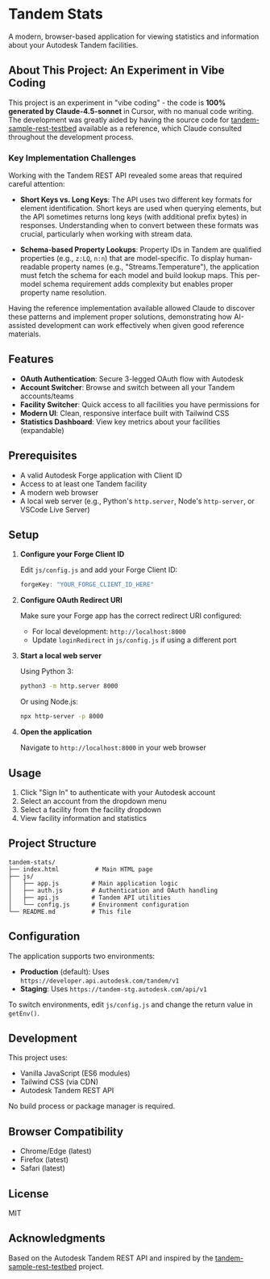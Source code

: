 # Tandem Stats

A modern, browser-based application for viewing statistics and information about your Autodesk Tandem facilities.

## About This Project: An Experiment in Vibe Coding

This project is an experiment in "vibe coding" - the code is **100% generated by Claude-4.5-sonnet** in Cursor, with no manual code writing. The development was greatly aided by having the source code for [tandem-sample-rest-testbed](https://github.com/autodesk-tandem/tandem-sample-rest-testbed) available as a reference, which Claude consulted throughout the development process.

### Key Implementation Challenges

Working with the Tandem REST API revealed some areas that required careful attention:

- **Short Keys vs. Long Keys**: The API uses two different key formats for element identification. Short keys are used when querying elements, but the API sometimes returns long keys (with additional prefix bytes) in responses. Understanding when to convert between these formats was crucial, particularly when working with stream data.

- **Schema-based Property Lookups**: Property IDs in Tandem are qualified properties (e.g., `z:LQ`, `n:n`) that are model-specific. To display human-readable property names (e.g., "Streams.Temperature"), the application must fetch the schema for each model and build lookup maps. This per-model schema requirement adds complexity but enables proper property name resolution.

Having the reference implementation available allowed Claude to discover these patterns and implement proper solutions, demonstrating how AI-assisted development can work effectively when given good reference materials.

## Features

- **OAuth Authentication**: Secure 3-legged OAuth flow with Autodesk
- **Account Switcher**: Browse and switch between all your Tandem accounts/teams
- **Facility Switcher**: Quick access to all facilities you have permissions for
- **Modern UI**: Clean, responsive interface built with Tailwind CSS
- **Statistics Dashboard**: View key metrics about your facilities (expandable)

## Prerequisites

- A valid Autodesk Forge application with Client ID
- Access to at least one Tandem facility
- A modern web browser
- A local web server (e.g., Python's `http.server`, Node's `http-server`, or VSCode Live Server)

## Setup

1. **Configure your Forge Client ID**
   
   Edit `js/config.js` and add your Forge Client ID:
   ```javascript
   forgeKey: "YOUR_FORGE_CLIENT_ID_HERE"
   ```

2. **Configure OAuth Redirect URI**
   
   Make sure your Forge app has the correct redirect URI configured:
   - For local development: `http://localhost:8000`
   - Update `loginRedirect` in `js/config.js` if using a different port

3. **Start a local web server**

   Using Python 3:
   ```bash
   python3 -m http.server 8000
   ```

   Or using Node.js:
   ```bash
   npx http-server -p 8000
   ```

4. **Open the application**
   
   Navigate to `http://localhost:8000` in your web browser

## Usage

1. Click "Sign In" to authenticate with your Autodesk account
2. Select an account from the dropdown menu
3. Select a facility from the facility dropdown
4. View facility information and statistics

## Project Structure

```
tandem-stats/
├── index.html          # Main HTML page
├── js/
│   ├── app.js         # Main application logic
│   ├── auth.js        # Authentication and OAuth handling
│   ├── api.js         # Tandem API utilities
│   └── config.js      # Environment configuration
└── README.md          # This file
```

## Configuration

The application supports two environments:

- **Production** (default): Uses `https://developer.api.autodesk.com/tandem/v1`
- **Staging**: Uses `https://tandem-stg.autodesk.com/api/v1`

To switch environments, edit `js/config.js` and change the return value in `getEnv()`.

## Development

This project uses:
- Vanilla JavaScript (ES6 modules)
- Tailwind CSS (via CDN)
- Autodesk Tandem REST API

No build process or package manager is required.

## Browser Compatibility

- Chrome/Edge (latest)
- Firefox (latest)
- Safari (latest)

## License

MIT

## Acknowledgments

Based on the Autodesk Tandem REST API and inspired by the [tandem-sample-rest-testbed](https://github.com/autodesk-tandem/tandem-sample-rest-testbed) project.

